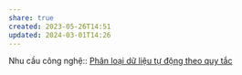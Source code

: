 ```yaml
---
share: true
created: 2023-05-26T14:51
updated: 2024-03-01T14:26
---
```

Nhu cầu công nghệ:: [Phân loại dữ liệu tự động theo quy tắc](../../Nhu%20c%E1%BA%A7u%20c%C3%B4ng%20ngh%E1%BB%87/Ph%C3%A2n%20lo%E1%BA%A1i%20d%E1%BB%AF%20li%E1%BB%87u%20t%E1%BB%B1%20%C4%91%E1%BB%99ng%20theo%20quy%20t%E1%BA%AFc.md)